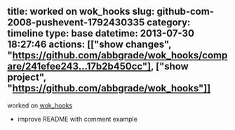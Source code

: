 title: worked on wok_hooks
slug: github-com-2008-pushevent-1792430335
category: timeline
type: base
datetime: 2013-07-30 18:27:46
actions: [["show changes", "https://github.com/abbgrade/wok_hooks/compare/241efee243...17b2b450cc"], ["show project", "https://github.com/abbgrade/wok_hooks"]]
---
worked on [wok_hooks](https://github.com/abbgrade/wok_hooks)

 - improve README with comment example
